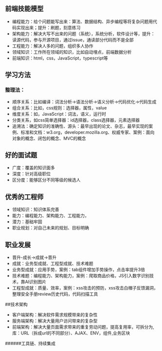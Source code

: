 ## 前端技能模型
- 编程能力：给个问题能写出来：算法、数据结构、异步编程等将复杂问题用代码实现出来；提升：刷题，刻意练习
- 架构能力：解决大写不出来的问题（系统），系统分析，软件设计等，提升：读源代码，参与开源项目，通过issue，通读部分代码而不是全部
- 工程能力：解决人多的问题，组织多人协作
- 领域知识：工作所在领域的知识，比如自动埋点，前端数据分析
- 前端知识：html，css，JavaScript，typescript等

## 学习方法
### 整理法：
- 顺序关系：比如编译：词法分析->语法分析->语义分析->代码优化->代码生成
- 组合关系：比如，css规则：选择器，属性，value
- 维度关系：如，JavaScript：词法，语义，运行时
- 分类关系，如css简单选择器：id选择器，class选择器，元素选择器
- 追溯法：确定知识的准确性、源头：最早出现的论文、杂志，最早实现的案例、标准和文档：w3.org，developer.mozilla.org、权威专家、案例：面向对象的概念、闭包的概念、MVC的概念

## 好的面试题
- 广度：覆盖的知识面多
- 深度：针对高级职位
- 区分度：能够区分不同等级的候选人


## 优秀的工程师
- 领域知识：知识体系完善
- 能力：编程能力、架构能力、工程能力，
- 潜力：基础牢固
- 职业规划：对自己未来的规划、目标明确

## 职业发展
- 晋升-成长->成就->晋升
- 成就：业务型成就、工程型成就、技术难题
- 业务型成就：应用手势，案例：tab组件增加手势操作，点击率提升3倍
- 技术难题：编程能力、架构能力，案例：爬取商品价格，JS引入数字识别技术，靠AI识别图片
- 工程型成就：质量、效率，案例：xss攻击的预防，xss攻击白帽子反馈漏洞，整理安全手册review历史代码，代码扫描工具

##技术架构
- 客户端架构：解决软件需求规模带来的复杂性
- 服务端架构：解决大量用户访问带来的复杂型
- 前端架构：解决大量页面需求带来的重复劳动问题，提高复用率，可拆分为,库：URL（拆成url的不同部分）、AJAX、ENV，组件,业务区块

######工具链、持续集成